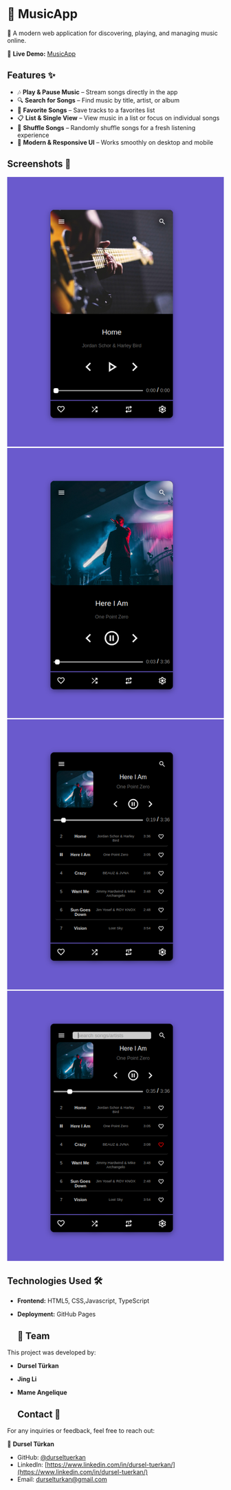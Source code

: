 # 🎵 MusicApp  

🚀 A modern web application for discovering, playing, and managing music online.  

🔗 **Live Demo:** [MusicApp](https://durseltuerkan.github.io/musicApp/)  

## Features ✨  

- 🎶 **Play & Pause Music** – Stream songs directly in the app  
- 🔍 **Search for Songs** – Find music by title, artist, or album  
- 📌 **Favorite Songs** – Save tracks to a favorites list  
- 📋 **List & Single View** – View music in a list or focus on individual songs  
- 🔀 **Shuffle Songs** – Randomly shuffle songs for a fresh listening experience  
- 🎨 **Modern & Responsive UI** – Works smoothly on desktop and mobile  

## Screenshots 📸  
![musicApp](assets/image1.png)   
![Music App](assets/image3.png) 
![Music App](assets/image2.png)  
![Music App](assets/image4.png)  

## Technologies Used 🛠️  

- **Frontend:** HTML5, CSS,Javascript, TypeScript  
- **Deployment:** GitHub Pages

  ## 👥 Team  

This project was developed by:

- **Dursel Türkan**  
- **Jing Li**  
- **Mame Angelique**

    ## Contact 📩  
For any inquiries or feedback, feel free to reach out:  

👤 **Dursel Türkan**  
- GitHub: [@durseltuerkan](https://github.com/durseltuerkan)  
- LinkedIn: [https://www.linkedin.com/in/dursel-tuerkan/](https://www.linkedin.com/in/dursel-tuerkan/) 
- Email: durselturkan@gmail.com 




